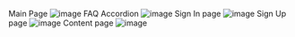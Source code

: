 Main Page
![image](https://user-images.githubusercontent.com/32223929/125212795-66b61180-e2b8-11eb-9406-a248d23172e6.png)
FAQ Accordion
![image](https://user-images.githubusercontent.com/32223929/125212658-b3e5b380-e2b7-11eb-92d5-fc73ae8107c0.png)
Sign In page
![image](https://user-images.githubusercontent.com/32223929/125212823-97964680-e2b8-11eb-93db-df073204cb09.png)
Sign Up page
![image](https://user-images.githubusercontent.com/32223929/125212696-e7c0d900-e2b7-11eb-85e0-7336339f5186.png)
Content page
![image](https://user-images.githubusercontent.com/32223929/125212756-31112880-e2b8-11eb-945c-ec84d106bb94.png)
